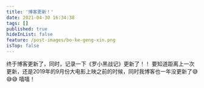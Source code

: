 ```yaml
---
title: '博客更新！'
date: 2021-04-30 16:34:38
tags: []
published: true
hideInList: false
feature: /post-images/bo-ke-geng-xin.png
isTop: false
---
```

终于博客更新了，同时，记录一下《罗小黑战记》更新了！！
要知道距离上一次更新，还是2019年的9月份大电影上映之前的时候，同时我博客也一年没更新了😅😅😅
嘻嘻！